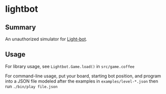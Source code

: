 lightbot
========

Summary
-------

An unauthorized simulator for [Light-bot](https://play.google.com/store/apps/details?id=com.lightbot.lightbot).

Usage
-----

For library usage, see `Lightbot.Game.load()` in `src/game.coffee`

For command-line usage, put your board, starting bot position, and 
program into a JSON file modeled after the examples in
`examples/level-*.json` then run `./bin/play file.json`
